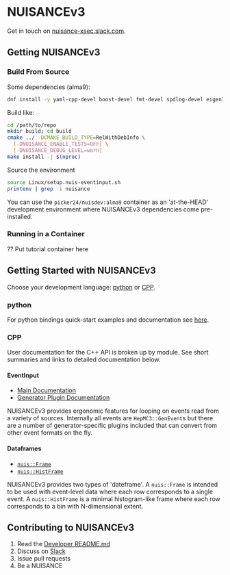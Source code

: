 # NUISANCEv3

Get in touch on [nuisance-xsec.slack.com](https://nuisance-xsec.slack.com).

## Getting NUISANCEv3

### Build From Source

Some dependencies (alma9):

```bash
dnf install -y yaml-cpp-devel boost-devel fmt-devel spdlog-devel eigen3-devel python3-devel
```

Build like:

```bash
cd /path/to/repo
mkdir build; cd build
cmake ../ -DCMAKE_BUILD_TYPE=RelWithDebInfo \
  [-DNUISANCE_ENABLE_TESTS=OFF] \
  [-DNUISANCE_DEBUG_LEVEL=warn]
make install -j $(nproc)
```

Source the environment

```bash
source Linux/setup.nuis-eventinput.sh
printenv | grep -i nuisance
```

You can use the `picker24/nuisdev:alma9` container as an 'at-the-HEAD' development environment where NUISANCEv3 dependencies come pre-installed.

### Running in a Container

?? Put tutorial container here

## Getting Started with NUISANCEv3

Choose your development language: [python](#python) or [CPP](#cpp).

### python

For python bindings quick-start examples and documentation see [here](src/nuis/python/README.md).

### CPP

User documentation for the C++ API is broken up by module. See short summaries and links to detailed documentation below.

#### EventInput

* [Main Documentation](src/nuis/eventinput/README.md)
* [Generator Plugin Documentation](src/nuis/eventinput/plugins/README.md)

NUISANCEv3 provides ergonomic features for looping on events read from a variety of sources. Internally all events are `HepMC3::GenEvent`s but there are a number of generator-specific plugins included that can convert from other event formats on the fly.

#### Dataframes

* [`nuis::Frame`](src/nuis/frame/README.md)
* [`nuis::HistFrame`](src/nuis/histframe/README.md)


NUISANCEv3 provides two types of 'dateframe'. A `nuis::Frame` is intended to be used with event-level data where each row corresponds to a single event. A `nuis::HistFrame` is a minimal histogram-like frame where each row corresponds to a bin with N-dimensional extent.

## Contributing to NUISANCEv3

1. Read the [Developer README.md](CONTRIBUTING.md)
1. Discuss on [Slack](https://nuisance-xsec.slack.com)
1. Issue pull requests
1. Be a NUISANCE
